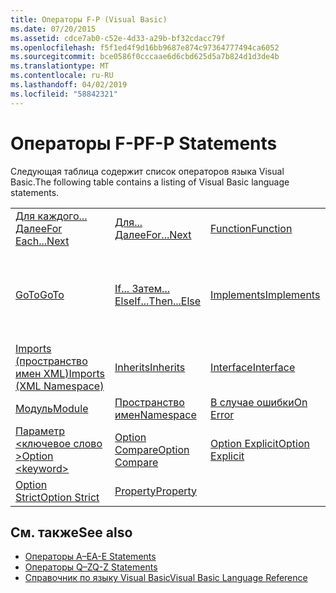 ```yaml
---
title: Операторы F-P (Visual Basic)
ms.date: 07/20/2015
ms.assetid: cdce7ab0-c52e-4d33-a29b-bf32cdacc79f
ms.openlocfilehash: f5f1ed4f9d16bb9687e874c97364777494ca6052
ms.sourcegitcommit: bce0586f0cccaae6d6cbd625d5a7b824d1d3de4b
ms.translationtype: MT
ms.contentlocale: ru-RU
ms.lasthandoff: 04/02/2019
ms.locfileid: "58842321"
---
```

# <a name="f-p-statements"></a><span data-ttu-id="d665a-102">Операторы F-P</span><span class="sxs-lookup"><span data-stu-id="d665a-102">F-P Statements</span></span>
<span data-ttu-id="d665a-103">Следующая таблица содержит список операторов языка Visual Basic.</span><span class="sxs-lookup"><span data-stu-id="d665a-103">The following table contains a listing of Visual Basic language statements.</span></span>  
  
|||||  
|---|---|---|---|  
|[<span data-ttu-id="d665a-104">Для каждого... Далее</span><span class="sxs-lookup"><span data-stu-id="d665a-104">For Each...Next</span></span>](../../../visual-basic/language-reference/statements/for-each-next-statement.md)|[<span data-ttu-id="d665a-105">Для... Далее</span><span class="sxs-lookup"><span data-stu-id="d665a-105">For...Next</span></span>](../../../visual-basic/language-reference/statements/for-next-statement.md)|[<span data-ttu-id="d665a-106">Function</span><span class="sxs-lookup"><span data-stu-id="d665a-106">Function</span></span>](../../../visual-basic/language-reference/statements/function-statement.md)|[<span data-ttu-id="d665a-107">Get</span><span class="sxs-lookup"><span data-stu-id="d665a-107">Get</span></span>](../../../visual-basic/language-reference/statements/get-statement.md)|  
|[<span data-ttu-id="d665a-108">GoTo</span><span class="sxs-lookup"><span data-stu-id="d665a-108">GoTo</span></span>](../../../visual-basic/language-reference/statements/goto-statement.md)|[<span data-ttu-id="d665a-109">If... Затем... Else</span><span class="sxs-lookup"><span data-stu-id="d665a-109">If...Then...Else</span></span>](../../../visual-basic/language-reference/statements/if-then-else-statement.md)|[<span data-ttu-id="d665a-110">Implements</span><span class="sxs-lookup"><span data-stu-id="d665a-110">Implements</span></span>](../../../visual-basic/language-reference/statements/implements-statement.md)|[<span data-ttu-id="d665a-111">Imports (тип и пространство имен .NET)</span><span class="sxs-lookup"><span data-stu-id="d665a-111">Imports (.NET Namespace and Type)</span></span>](../../../visual-basic/language-reference/statements/imports-statement-net-namespace-and-type.md)|  
|[<span data-ttu-id="d665a-112">Imports (пространство имен XML)</span><span class="sxs-lookup"><span data-stu-id="d665a-112">Imports (XML Namespace)</span></span>](../../../visual-basic/language-reference/statements/imports-statement-xml-namespace.md)|[<span data-ttu-id="d665a-113">Inherits</span><span class="sxs-lookup"><span data-stu-id="d665a-113">Inherits</span></span>](../../../visual-basic/language-reference/statements/inherits-statement.md)|[<span data-ttu-id="d665a-114">Interface</span><span class="sxs-lookup"><span data-stu-id="d665a-114">Interface</span></span>](../../../visual-basic/language-reference/statements/interface-statement.md)|[<span data-ttu-id="d665a-115">Mid</span><span class="sxs-lookup"><span data-stu-id="d665a-115">Mid</span></span>](../../../visual-basic/language-reference/statements/mid-statement.md)|  
|[<span data-ttu-id="d665a-116">Модуль</span><span class="sxs-lookup"><span data-stu-id="d665a-116">Module</span></span>](../../../visual-basic/language-reference/statements/module-statement.md)|[<span data-ttu-id="d665a-117">Пространство имен</span><span class="sxs-lookup"><span data-stu-id="d665a-117">Namespace</span></span>](../../../visual-basic/language-reference/statements/namespace-statement.md)|[<span data-ttu-id="d665a-118">В случае ошибки</span><span class="sxs-lookup"><span data-stu-id="d665a-118">On Error</span></span>](../../../visual-basic/language-reference/statements/on-error-statement.md)|[<span data-ttu-id="d665a-119">Operator</span><span class="sxs-lookup"><span data-stu-id="d665a-119">Operator</span></span>](../../../visual-basic/language-reference/statements/operator-statement.md)|  
|[<span data-ttu-id="d665a-120">Параметр \<ключевое слово ></span><span class="sxs-lookup"><span data-stu-id="d665a-120">Option \<keyword></span></span>](../../../visual-basic/language-reference/statements/option-keyword-statement.md)|[<span data-ttu-id="d665a-121">Option Compare</span><span class="sxs-lookup"><span data-stu-id="d665a-121">Option Compare</span></span>](../../../visual-basic/language-reference/statements/option-compare-statement.md)|[<span data-ttu-id="d665a-122">Option Explicit</span><span class="sxs-lookup"><span data-stu-id="d665a-122">Option Explicit</span></span>](../../../visual-basic/language-reference/statements/option-explicit-statement.md)|[<span data-ttu-id="d665a-123">Option Infer</span><span class="sxs-lookup"><span data-stu-id="d665a-123">Option Infer</span></span>](../../../visual-basic/language-reference/statements/option-infer-statement.md)|  
|[<span data-ttu-id="d665a-124">Option Strict</span><span class="sxs-lookup"><span data-stu-id="d665a-124">Option Strict</span></span>](../../../visual-basic/language-reference/statements/option-strict-statement.md)|[<span data-ttu-id="d665a-125">Property</span><span class="sxs-lookup"><span data-stu-id="d665a-125">Property</span></span>](../../../visual-basic/language-reference/statements/property-statement.md)|||  
  
## <a name="see-also"></a><span data-ttu-id="d665a-126">См. также</span><span class="sxs-lookup"><span data-stu-id="d665a-126">See also</span></span>

- [<span data-ttu-id="d665a-127">Операторы A–E</span><span class="sxs-lookup"><span data-stu-id="d665a-127">A-E Statements</span></span>](../../../visual-basic/language-reference/statements/a-e-statements.md)
- [<span data-ttu-id="d665a-128">Операторы Q–Z</span><span class="sxs-lookup"><span data-stu-id="d665a-128">Q-Z Statements</span></span>](../../../visual-basic/language-reference/statements/q-z-statements.md)
- [<span data-ttu-id="d665a-129">Справочник по языку Visual Basic</span><span class="sxs-lookup"><span data-stu-id="d665a-129">Visual Basic Language Reference</span></span>](../../../visual-basic/language-reference/index.md)
